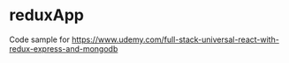 # reduxApp
Code sample for https://www.udemy.com/full-stack-universal-react-with-redux-express-and-mongodb
